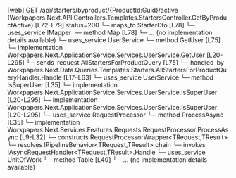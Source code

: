 [web] GET /api/starters/byproduct/{ProductId:Guid}/active  (Workpapers.Next.API.Controllers.Templates.StartersController.GetByProductActive)  [L72–L79] status=200
  └─ maps_to StarterDto [L78]
  └─ uses_service IMapper
    └─ method Map [L78]
      └─ ... (no implementation details available)
  └─ uses_service UserService
    └─ method GetUser [L75]
      └─ implementation Workpapers.Next.ApplicationService.Services.UserService.GetUser [L20-L295]
  └─ sends_request AllStartersForProductQuery [L75]
    └─ handled_by Workpapers.Next.Data.Queries.Templates.Starters.AllStartersForProductQueryHandler.Handle [L17–L63]
      └─ uses_service UserService
        └─ method IsSuperUser [L35]
          └─ implementation Workpapers.Next.ApplicationService.Services.UserService.IsSuperUser [L20-L295]
          └─ implementation Workpapers.Next.ApplicationService.Services.UserService.IsSuperUser [L20-L295]
      └─ uses_service RequestProcessor
        └─ method ProcessAsync [L35]
          └─ implementation Workpapers.Next.Services.Features.Requests.RequestProcessor.ProcessAsync [L9-L32]
            └─ constructs RequestProcessorWrapper<TRequest,TResult>
            └─ resolves IPipelineBehavior<TRequest,TResult> chain
            └─ invokes IAsyncRequestHandler<TRequest,TResult>.Handle
      └─ uses_service UnitOfWork
        └─ method Table [L40]
          └─ ... (no implementation details available)

